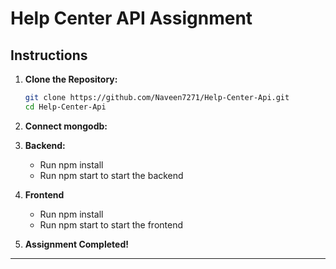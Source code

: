 # Help Center API Assignment

## Instructions

1. **Clone the Repository:**
   ```bash
   git clone https://github.com/Naveen7271/Help-Center-Api.git
   cd Help-Center-Api
   ```

2. **Connect mongodb:**

3. **Backend:**
   - Run npm install
   - Run npm start to start the backend

4. **Frontend**
   - Run npm install
   - Run npm start to start the frontend

5. **Assignment Completed!**

---
